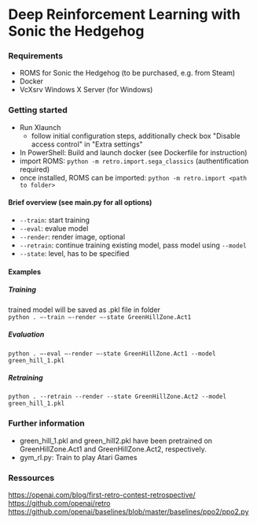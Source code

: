 ﻿# Deep Reinforcement Learning with Sonic the Hedgehog

### Requirements
* ROMS for Sonic the Hedgehog (to be purchased, e.g. from Steam) 
* Docker 
* VcXsrv Windows X Server (for Windows)


### Getting started
* Run Xlaunch 
  * follow initial configuration steps, additionally check box "Disable access control" in "Extra settings"
* In PowerShell: Build and launch docker (see Dockerfile for instruction)  
* import ROMS: `python -m retro.import.sega_classics` (authentification required)
* once installed, ROMS can be imported: `python -m retro.import <path to folder>`

#### Brief overview (see __main__.py for all options) 
* `--train`: start training
* `--eval`: evalue model
* `--render`: render image, optional 
* `--retrain`: continue training existing model, pass model using `--model`
* `--state`: level, has to be specified


#### Examples 
##### Training 
trained model will be saved as .pkl file in folder <br>
`python . –-train –-render –-state GreenHillZone.Act1`

##### Evaluation
`python . –-eval –-render –-state GreenHillZone.Act1 --model green_hill_1.pkl`

##### Retraining
`python . --retrain --render --state GreenHillZone.Act2 --model green_hill_1.pkl`



### Further information
* green_hill_1.pkl and green_hill2.pkl have been pretrained on GreenHillZone.Act1 and GreenHillZone.Act2, respectively. 
* gym_rl.py: Train to play Atari Games 



### Ressources
https://openai.com/blog/first-retro-contest-retrospective/
https://github.com/openai/retro
https://github.com/openai/baselines/blob/master/baselines/ppo2/ppo2.py


